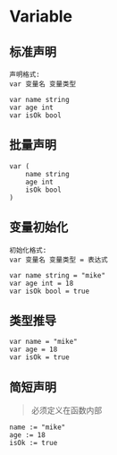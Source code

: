 # Variable

## 标准声明

```
声明格式:
var 变量名 变量类型

var name string
var age int
var isOk bool
```

## 批量声明
```
var (
    name string
    age int
    isOk bool
)
```

## 变量初始化
```
初始化格式:
var 变量名 变量类型 = 表达式

var name string = "mike"
var age int = 18
var isOk bool = true
```

## 类型推导
```
var name = "mike"
var age = 18
var isOk = true
```

## 简短声明
> 必须定义在函数内部
```
name := "mike"
age := 18
isOk := true
```